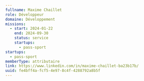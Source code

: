 ```yaml
---
fullname: Maxime Chaillet
role: Développeur
domaine: Développement
missions:
  - start: 2024-01-22
    end: 2024-09-30
    status: service
    startups:
      - pass-sport
startups:
  - pass-sport
memberType: attributaire
link: https://www.linkedin.com/in/maxime-chaillet-ba23b17b/
uuid: fe4bff4a-fcf5-4e97-8c4f-4288792a8b5f
---
```


